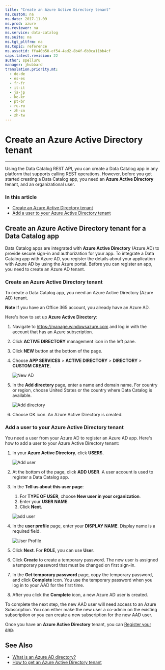 ```yaml
---
title: "Create an Azure Active Directory tenant"
ms.custom: na
ms.date: 2017-11-09
ms.prod: azure
ms.reviewer: na
ms.service: data-catalog
ms.suite: na
ms.tgt_pltfrm: na
ms.topic: reference
ms.assetid: ffa40b50-ef54-4ad2-8b4f-6b0ca11bb4cf
caps.latest.revision: 22
author: spelluru
manager: jhubbard
translation.priority.mt: 
  - de-de
  - es-es
  - fr-fr
  - it-it
  - ja-jp
  - ko-kr
  - pt-br
  - ru-ru
  - zh-cn
  - zh-tw
---
```

# Create an Azure Active Directory tenant
---  
Using the Data Catalog REST API, you can create a Data Catalog app in any platform that supports calling REST operations. However, before you get started creating a Data Catalog app, you need an **Azure Active Directory** tenant, and an organizational user.  
  
### In this article  
- [Create an Azure Active Directory tenant](#setup)  
- [Add a user to your Azure Active Directory tenant](#newuser)  
  
## Create an Azure Active Directory tenant for a Data Catalog app  
  
Data Catalog apps are integrated with **Azure Active Directory** (Azure AD) to provide secure sign-in and authorization for your app. To integrate a Data Catalog app with Azure AD, you register the details about your application with Azure AD by using the Azure portal. Before you can register an app, you need to create an Azure AD tenant.  
  
<a name="setup"></a>  
### Create an Azure Active Directory tenant  
To create a Data Catalog app, you need an Azure Active Directory (Azure AD) tenant.   
  
**Note** If you have an Office 365 account, you already have an Azure AD.  
  
Here's how to set up **Azure Active Directory**:  
  
 1. Navigate to https://manage.windowsazure.com and log in with the account that has an Azure subscription.  
 2. Click **ACTIVE DIRECTORY** management icon in the left pane.  
 3. Click **NEW** button at the bottom of the page.  
 4. Choose **APP SERVICES** > **ACTIVE DIRECTORY** > **DIRECTORY** > **CUSTOM CREATE**.  
  
    ![New AD](media/NewAD.png)  
      
 5. In the **Add directory** page, enter a name and domain name. For country or region, choose United States or the country where Data Catalog is available.   
  
    ![Add directory](media/NewDir.png)  
  
 6. Choose OK icon. An Azure Active Directory is created.  
  
<a name="newuser"></a>  
### Add a user to your Azure Active Directory tenant  
You need a user from your Azure AD to register an Azure AD app. Here's how to add a user to your Azure Active Directory tenant:  
  
 1. In your **Azure Active Directory**, click **USERS**.  
  
    ![Add user](media/AddADUser.png)  
  
 2. At the bottom of the page, click **ADD USER**. A user account is used to register a Data Catalog app.   
   
 3. In the **Tell us about this user page**:  
    
    1. For **TYPE OF USER**, choose **New user in your organization**.  
    2. Enter your **USER NAME**.  
    3. Click **Next**.  
      
     ![add user](media/AddUser2.png)  
  
 4. In the **user profile** page, enter your **DISPLAY NAME**. Display name is a required field.  
  
    ![User Profile](media/UserProfile.png)  
  
 5. Click **Next**. For **ROLE**, you can use **User**.   
 6. Click **Create** to create a temporary password. The new user is assigned a temporary password that must be changed on first sign-in.  
 7. In the **Get temporary password** page, copy the temporary password, and click **Complete** icon. You use the temporary password when you log in to your AAD for the first time.  
 8. After you click the **Complete** icon, a new Azure AD user is created.  
      
To complete the next step, the new AAD user will need access to an Azure Subscription.  You can either make the new user a co-admin on the existing subscription or you can create a new subscription for the new AAD user.  
  
Once you have an **Azure Active Directory** tenant, you can [Register your app](Register-a-client-app.md).   
  
## See Also  
- [What is an Azure AD directory?](https://msdn.microsoft.com/en-us/library/azure/jj573650.aspx)  
- [How to get an Azure Active Directory tenant](https://azure.microsoft.com/en-us/documentation/articles/active-directory-howto-tenant/)  
